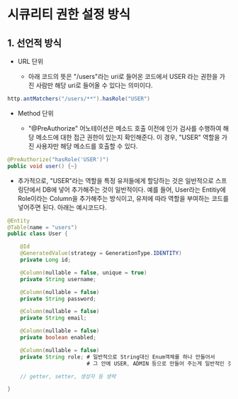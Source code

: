 # 시큐리티 권한 설정 방식

## 1. 선언적 방식

- URL 단위 
  
  - 아래 코드의 뜻은 "/users"라는 uri로 들어온 코드에서 USER 라는 권한을 가진 사람만 해당 uri로 들어올 수 있다는 의미이다. 

```java
http.antMatchers("/users/**").hasRole("USER")
```

- Method 단위
  
  - "@PreAuthorize" 어노테이션은 메소드 호출 이전에 인가 검사를 수행하여 해당 메소드에 대한 접근 권한이 있는지 확인해준다. 이 경우, "USER" 역할을 가진 사용자만 해당 메소드를 호출할 수 있다.

```java
@PreAuthorize("hasRole('USER')")
public void user() {~}
```

- 추가적으로, "USER"라는 역할을 특정 유저들에게 할당하는 것은 일반적으로 스프링단에서 DB에 넣어 추가해주는 것이 일반적이다. 예를 들어, User라는 Entitiy에 Role이라는 Column을 추가해주는 방식이고, 유저에 따라 역할을 부여하는 코드를 넣어주면 된다. 아래는 예시코드다.

```java
@Entity
@Table(name = "users")
public class User {

    @Id
    @GeneratedValue(strategy = GenerationType.IDENTITY)
    private Long id;

    @Column(nullable = false, unique = true)
    private String username;

    @Column(nullable = false)
    private String password;

    @Column(nullable = false)
    private String email;

    @Column(nullable = false)
    private boolean enabled;

    @Column(nullable = false)
    private String role; # 일반적으로 String대신 Enum객체를 하나 만들어서
                         # 그 안에 USER, ADMIN 등으로 만들어 주는게 일반적인 것 같다.

    // getter, setter, 생성자 등 생략

}
```
